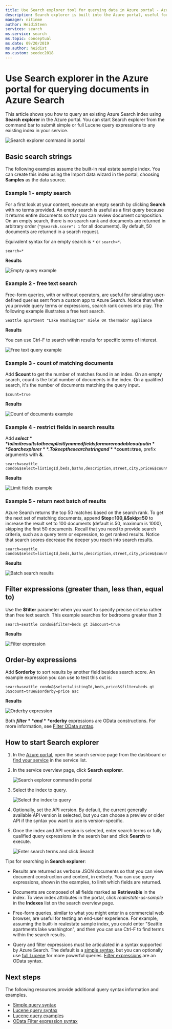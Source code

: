```yaml
---
title: Use Search explorer tool for querying data in Azure portal - Azure Search
description: Search explorer is built into the Azure portal, useful for exploring content and validating queries in Azure Search. Enter strings for term or phrase search, or fully qualified search expressions with advanced syntax.
manager: nitinme
author: HeidiSteen
services: search
ms.service: search
ms.topic: conceptual
ms.date: 09/20/2019
ms.author: heidist
ms.custom: seodec2018
---
```

# Use Search explorer in the Azure portal for querying documents in Azure Search 

This article shows you how to query an existing Azure Search index using **Search explorer** in the Azure portal. You can start Search explorer from the command bar to submit simple or full Lucene query expressions to any existing index in your service. 

   ![Search explorer command in portal](./media/search-explorer/search-explorer-cmd2.png "Search explorer command in portal")

## Basic search strings

The following examples assume the built-in real estate sample index. You can create this index using the Import data wizard in the portal, choosing **Samples** as the data source.

### Example 1 - empty search

For a first look at your content, execute an empty search by clicking **Search** with no terms provided. An empty search is useful as a first query because it returns entire documents so that you can review document composition. On an empty search, there is no search rank and documents are returned in arbitrary order (`"@search.score": 1` for all documents). By default, 50 documents are returned in a search request.

Equivalent syntax for an empty search is `*` or `search=*`.

   ```Input
   search=*
   ```

   **Results**
   
   ![Empty query example](./media/search-explorer/search-explorer-example-empty.png "Unqualified or empty query example")

### Example 2 - free text search

Free-form queries, with or without operators, are useful for simulating user-defined queries sent from a custom app to Azure Search. Notice that when you provide query terms or expressions, search rank comes into play. The following example illustrates a free text search.

   ```Input
   Seattle apartment "Lake Washington" miele OR thermador appliance
   ```

   **Results**

   You can use Ctrl-F to search within results for specific terms of interest.

   ![Free text query example](./media/search-explorer/search-explorer-example-freetext.png "Free text query example")

### Example 3 - count of matching documents 

Add **$count** to get the number of matches found in an index. On an empty search, count is the total number of documents in the index. On a qualified search, it's the number of documents matching the query input.

   ```Input1
   $count=true
   ```
   **Results**

   ![Count of documents example](./media/search-explorer/search-explorer-example-count.png "Count of matching documents in index")

### Example 4 - restrict fields in search results

Add **$select** to limit results to the explicitly named fields for more readable output in **Search explorer**. To keep the search string and **$count=true**, prefix arguments with **&**. 

   ```Input
   search=seattle condo&$select=listingId,beds,baths,description,street,city,price&$count=true
   ```

   **Results**

   ![Limit fields example](./media/search-explorer/search-explorer-example-selectfield.png "Restrict fields in search results")

### Example 5 - return next batch of results

Azure Search returns the top 50 matches based on the search rank. To get the next set of matching documents, append **$top=100,&$skip=50** to increase the result set to 100 documents (default is 50, maximum is 1000), skipping the first 50 documents. Recall that you need to provide search criteria, such as a query term or expression, to get ranked results. Notice that search scores decrease the deeper you reach into search results.

   ```Input
   search=seattle condo&$select=listingId,beds,baths,description,street,city,price&$count=true&$top=100&$skip=50
   ```

   **Results**

   ![Batch search results](./media/search-explorer/search-explorer-example-topskip.png "Return next batch of search results")

## Filter expressions (greater than, less than, equal to)

Use the **$filter** parameter when you want to specify precise criteria rather than free text search. This example searches for bedrooms greater than 3:

   ```Input
   search=seattle condo&$filter=beds gt 3&$count=true
   ```
   
   **Results**

   ![Filter expression](./media/search-explorer/search-explorer-example-filter.png "Filter by criteria")

## Order-by expressions

Add **$orderby** to sort results by another field besides search score. An example expression you can use to test this out is:

   ```Input
   search=seattle condo&$select=listingId,beds,price&$filter=beds gt 3&$count=true&$orderby=price asc
   ```
   
   **Results**

   ![Orderby expression](./media/search-explorer/search-explorer-example-ordery.png "Change the sort order")

Both **$filter** and **$orderby** expressions are OData constructions. For more information, see [Filter OData syntax](https://docs.microsoft.com/rest/api/searchservice/odata-expression-syntax-for-azure-search).

<a name="start-search-explorer"></a>

## How to start Search explorer

1. In the [Azure portal](https://portal.azure.com), open the search service page from the dashboard or [find your service](https://ms.portal.azure.com/#blade/HubsExtension/BrowseResourceBlade/resourceType/Microsoft.Search%2FsearchServices) in the service list.

2. In the service overview page, click **Search explorer**.

   ![Search explorer command in portal](./media/search-explorer/search-explorer-cmd2.png "Search explorer command in portal")

3. Select the index to query.

   ![Select the index to query](./media/search-explorer/search-explorer-changeindex-se2.png "Select the index")

4. Optionally, set the API version. By default, the current generally available API version is selected, but you can choose a preview or older API if the syntax you want to use is version-specific.

5. Once the index and API version is selected, enter search terms or fully qualified query expressions in the search bar and click **Search** to execute.

   ![Enter search terms and click Search](./media/search-explorer/search-explorer-query-string-example.png "Enter search terms and click Search")

Tips for searching in **Search explorer**:

+ Results are returned as verbose JSON documents so that you can view document construction and content, in entirety. You can use query expressions, shown in the examples, to limit which fields are returned.

+ Documents are composed of all fields marked as **Retrievable** in the index. To view index attributes in the portal, click *realestate-us-sample* in the **Indexes** list on the search overview page.

+ Free-form queries, similar to what you might enter in a commercial web browser, are useful for testing an end-user experience. For example, assuming the built-in realestate sample index, you could enter "Seattle apartments lake washington", and then you can use Ctrl-F to find terms within the search results. 

+ Query and filter expressions must be articulated in a syntax supported by Azure Search. The default is a [simple syntax](https://docs.microsoft.com/rest/api/searchservice/simple-query-syntax-in-azure-search), but you can optionally use [full Lucene](https://docs.microsoft.com/rest/api/searchservice/lucene-query-syntax-in-azure-search) for more powerful queries. [Filter expressions](https://docs.microsoft.com/rest/api/searchservice/odata-expression-syntax-for-azure-search) are an OData syntax.


## Next steps

The following resources provide additional query syntax information and examples.

 + [Simple query syntax](https://docs.microsoft.com/rest/api/searchservice/simple-query-syntax-in-azure-search) 
 + [Lucene query syntax](https://docs.microsoft.com/rest/api/searchservice/lucene-query-syntax-in-azure-search) 
 + [Lucene query examples](search-query-lucene-examples.md) 
 + [OData Filter expression syntax](https://docs.microsoft.com/rest/api/searchservice/odata-expression-syntax-for-azure-search) 
